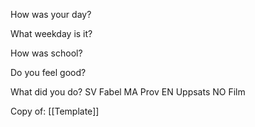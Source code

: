 How was your day?

What weekday is it?

How was school?

Do you feel good?

What did you do?
SV
Fabel
MA
Prov
EN
Uppsats
NO
Film

Copy of:
[[Template]]